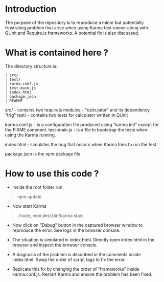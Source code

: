 Introduction
============
The purpose of the repository is to reproduce a minor but potentially
frustrating problem that arise when using Karma test runner along with
QUnit and RequireJs frameworks. A potential fix is also discussed.

What is contained here ?
========================
The directory structure is:

    | src/
    | test/
    | karma.conf.js
    | test-main.js
    | index.html
    | package.json
    | README

src/   - contains two requirejs modules - "calculator" and its dependency "trig"
test/  - contains two tests for calculator written in QUnit

karma.conf.js - is a configuration file produced using "karma init" except for the FIXME comment.
test-main.js  - is a file to bootstrap the tests when using the Karma running.

index.html - simulates the bug that occurs when Karma tries to run the test.

package.json is the npm package file

How to use this code ?
======================
* Inside the root folder run:
> npm update

* Now start Karma
> ./node_modules/.bin/karma start

* Now click on "Debug" button in the captured browser window to reproduce the error. See logs in the browser console.

* The situation is simulated in index.html. Directly open index.html in the browser and inspect the browser console.

* A diagnosis of the problem is described in the comments inside index.html. Swap the order of script tags to fix
the error.
* Replicate this fix by changing the order of "frameworks" inside karma.conf.js. Restart Karma and ensure the problem
has been fixed.

